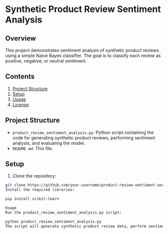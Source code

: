 # Synthetic Product Review Sentiment Analysis

## Overview
This project demonstrates sentiment analysis of synthetic product reviews using a simple Naive Bayes classifier. The goal is to classify each review as positive, negative, or neutral sentiment.

## Contents
1. [Project Structure](#project-structure)
2. [Setup](#setup)
3. [Usage](#usage)
4. [License](#license)

## Project Structure
- `product_review_sentiment_analysis.py`: Python script containing the code for generating synthetic product reviews, performing sentiment analysis, and evaluating the model.
- `README.md`: This file.

## Setup
1. Clone the repository:

```bash
git clone https://github.com/your-username/product-review-sentiment-analysis.git
Install the required libraries:

pip install scikit-learn

Usage
Run the product_review_sentiment_analysis.py script:

python product_review_sentiment_analysis.py
The script will generate synthetic product review data, perform sentiment analysis using a Naive Bayes classifier, and display the evaluation results.
